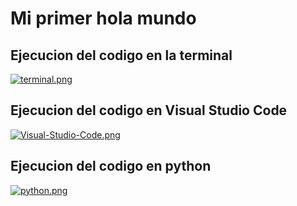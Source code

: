 # Mi primer hola mundo 
## Ejecucion del codigo en la terminal
[![terminal.png](https://i.postimg.cc/ZKdGTR68/terminal.png)](https://postimg.cc/1fyCByCX)
## Ejecucion del codigo en Visual Studio Code 
[![Visual-Studio-Code.png](https://i.postimg.cc/t4VWv0QC/Visual-Studio-Code.png)](https://postimg.cc/TKfKh43Z)
## Ejecucion del codigo en python
[![python.png](https://i.postimg.cc/Qt5jvbN7/python.png)](https://postimg.cc/S2S0McMQ)
